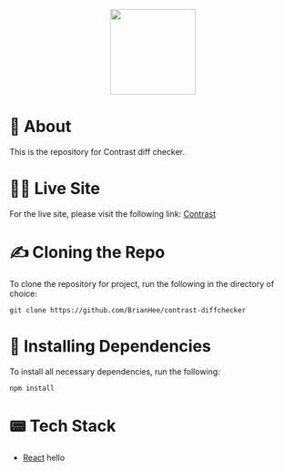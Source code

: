 <p align='center'><img src='https://contrast.herokuapp.com/favicon.ico' width='150' /></p>

# 🤔 About

This is the repository for Contrast diff checker.

# 🧑‍💻 Live Site

For the live site, please visit the following link: [Contrast](https://contrast.herokuapp.com)

# ✍️ Cloning the Repo

To clone the repository for project, run the following in the directory of choice:

```
git clone https://github.com/BrianHee/contrast-diffchecker
```

# 📡 Installing Dependencies

To install all necessary dependencies, run the following:

```
npm install
```

# 📟 Tech Stack

* [React](https://reactjs.org)
<a>hello</a>